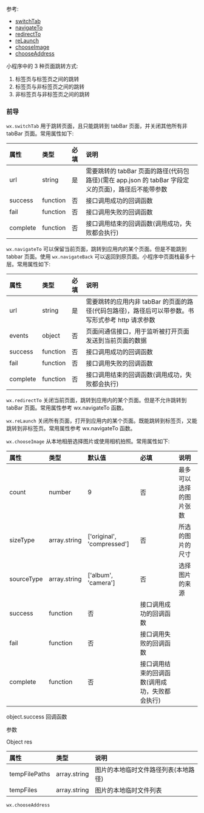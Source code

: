 
参考:
- [switchTab](https://developers.weixin.qq.com/miniprogram/dev/api/route/wx.switchTab.html)
- [navigateTo](https://developers.weixin.qq.com/miniprogram/dev/api/route/wx.navigateTo.html)
- [redirectTo](https://developers.weixin.qq.com/miniprogram/dev/api/route/wx.redirectTo.html)
- [reLaunch](https://developers.weixin.qq.com/miniprogram/dev/api/route/wx.reLaunch.html)
- [chooseImage](https://developers.weixin.qq.com/miniprogram/dev/api/media/image/wx.chooseImage.html)
- [chooseAddress](https://developers.weixin.qq.com/miniprogram/dev/api/open-api/address/wx.chooseAddress.html)

小程序中的 3 种页面跳转方式:
1. 标签页与标签页之间的跳转
2. 标签页与非标签页之间的跳转
3. 非标签页与非标签页之间的跳转

### 前导

`wx.switchTab` 用于跳转页面，且只能跳转到 tabBar 页面，并关闭其他所有非 tabBar 页面。常用属性如下:

| 属性 | 类型 | 必填 | 说明 |
|:----|:-----|:----|:-----|
| url | string | 是 | 需要跳转的 tabBar 页面的路径(代码包路径)(需在 app.json 的 tabBar 字段定义的页面)，路径后不能带参数 |
| success | function | 否 | 接口调用成功的回调函数 |
| fail | function | 否 | 接口调用失败的回调函数 |
| complete | function | 否 | 接口调用结束的回调函数(调用成功，失败都会执行) |

`wx.navigateTo` 可以保留当前页面，跳转到应用内的某个页面。但是不能跳到 tabbar 页面。使用 `wx.navigateBack` 可以返回到原页面。小程序中页面栈最多十层。常用属性如下:

| 属性 | 类型 | 必填 | 说明 |
|:----|:-----|:----|:-----|
| url | string | 是 | 需要跳转的应用内非 tabBar 的页面的路径(代码包路径)，路径后可以带参数。书写形式参考 http 请求参数 |
| events | object | 否 | 页面间通信接口，用于监听被打开页面发送到当前页面的数据 |
| success | function | 否 | 接口调用成功的回调函数 |
| fail | function | 否 | 接口调用失败的回调函数 |
| complete | function | 否 | 接口调用结束的回调函数(调用成功，失败都会执行) |

`wx.redirectTo` 关闭当前页面，跳转到应用内的某个页面。但是不允许跳转到 tabBar 页面。常用属性参考 wx.navigateTo 函数。

`wx.reLaunch` 关闭所有页面，打开到应用内的某个页面。既能跳转到标签页，又能跳转到非标签页。常用属性参考 wx.navigateTo 函数。

`wx.chooseImage` 从本地相册选择图片或使用相机拍照。常用属性如下:

| 属性 | 类型 | 默认值 | 必填 | 说明 |
|:----|:-----|:------|:-----|:-----|
| count | number | 9 | 否 | 最多可以选择的图片张数 |
| sizeType | array.string | ['original', 'compressed'] | 否 | 所选的图片的尺寸 |
| sourceType | array.string | ['album', 'camera'] | 否 | 选择图片的来源 |
| success | function | 否 | 接口调用成功的回调函数 |
| fail | function | 否 | 接口调用失败的回调函数 |
| complete | function | 否 | 接口调用结束的回调函数(调用成功，失败都会执行) |

object.success 回调函数

参数

Object res

| 属性 | 类型 | 说明 |
|:-----|:----|:-----|
| tempFilePaths | array.string | 图片的本地临时文件路径列表(本地路径) |
| tempFiles | array.string | 图片的本地临时文件列表 |

`wx.chooseAddress`
